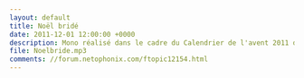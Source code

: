 ```yaml
---
layout: default
title: Noël bridé
date: 2011-12-01 12:00:00 +0000
description: Mono réalisé dans le cadre du Calendrier de l'avent 2011 du Netophonix
file: Noelbride.mp3
comments: //forum.netophonix.com/ftopic12154.html
---
```

